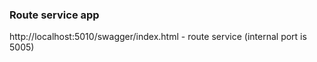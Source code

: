 ### Route service app

http://localhost:5010/swagger/index.html - route service (internal port is 5005)